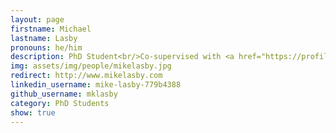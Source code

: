 ```yaml
---
layout: page
firstname: Michael
lastname: Lasby
pronouns: he/him
description: PhD Student<br/>Co-supervised with <a href="https://profiles.ucalgary.ca/roberto-souza">Prof. Roberto Souza</a>
img: assets/img/people/mikelasby.jpg
redirect: http://www.mikelasby.com
linkedin_username: mike-lasby-779b4388
github_username: mklasby
category: PhD Students
show: true
---
```

